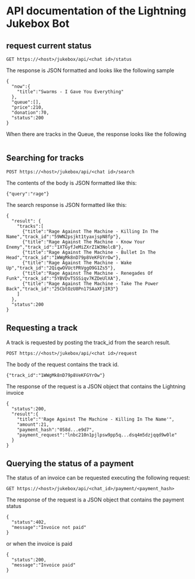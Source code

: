 # API documentation of the Lightning Jukebox Bot

## request current status

```
GET https://<host>/jukebox/api/<chat id>/status
```

The response is JSON formatted and looks like the following sample

```
{
  "now":{
    "title":"Swarms - I Gave You Everything"
  },
  "queue":[],
  "price":210,
  "donation":70,
  "status":200
}
```

When there are tracks in the Queue, the response looks like the following

```

```

## Searching for tracks

```
POST https://<host>/jukebox/api/<chat id>/search
```

The contents of the body is JSON formatted like this:

```
{"query":"rage"}
```

The search response is JSON formatted like this:

```
{
  "result": {
    "tracks":[
      {"title":"Rage Against The Machine - Killing In The Name","track_id":"59WN2psjkt1tyaxjspN8fp"},
      {"title":"Rage Against The Machine - Know Your Enemy","track_id":"1XTGyfJeMiZXrZ1W3NolcB"},
      {"title":"Rage Against The Machine - Bullet In The Head","track_id":"1WWgMk8nD79p8VeKFGYrOw"},
      {"title":"Rage Against The Machine - Wake Up","track_id":"2QiqwOVUctPRVggO9G1Zs5"},
      {"title":"Rage Against The Machine - Renegades Of Funk","track_id":"5YBVDvTSSSiqv7KZDeUlXA"},
      {"title":"Rage Against The Machine - Take The Power Back","track_id":"25CbtOzU8Pn17SAaXFjIR3"}
    ]
  },
  "status":200
}
```

## Requesting a track

A track is requested by posting the track_id from the search result.

```
POST https://<host>/jukebox/api/<chat id>/request
```

The body of the request contains the track id.

```
{"track_id":"1WWgMk8nD79p8VeKFGYrOw"}
```

The response of the request is a JSON object that contains the Lightning invoice

```
{
  "status":200,
  "result":{
    "title":"'Rage Against The Machine - Killing In The Name'",
    "amount":21,
    "payment_hash":"058d...e9d7",
    "payment_request":"lnbc210n1pjlpsw9pp5q...dsq4m5dzjqqd9w0le"
  }
}
```

## Querying the status of a payment

The status of an invoice can be requested executing the following request:

```
GET https://<host>/jukebox/api/<chat_id>/payment/<payment_hash>
```

The response of the request is a JSON object that contains the payment status

```
{
  "status":402,
  "message":"Invoice not paid"
}
```

or when the invoice is paid

```
{
  "status":200,
  "message":"Invoice paid"
}
```

```

```
